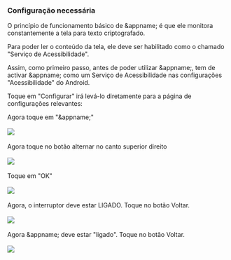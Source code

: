 ### Configuração necessária

O princípio de funcionamento básico de &appname; é que ele monitora constantemente a tela para texto criptografado.

Para poder ler o conteúdo da tela, ele deve ser habilitado como o chamado "Serviço de Acessibilidade".

Assim, como primeiro passo, antes de poder utilizar &appname;, tem de activar &appname; como um Serviço de Acessibilidade nas configurações "Acessibilidade" do Android.

Toque em "Configurar" irá levá-lo diretamente para a página de configurações relevantes:


Agora toque em "&appname;"
<br></br>
<img src="/setup/acs_settings_step_1_L.png"></img>
<br></br>
Agora toque no botão alternar no canto superior direito
<br></br>
<img src="/setup/acs_settings_step_2_L.png"></img>
<br></br>
Toque em "OK"
<br></br>
<img src="/setup/acs_settings_step_3_L.png"></img>
<br></br>
Agora, o interruptor deve estar LIGADO. Toque no botão Voltar.
<br></br>
<img src="/setup/acs_settings_step_4_L.png"></img>
<br></br>
Agora &appname; deve estar "ligado". Toque no botão Voltar.
<br></br>
<img src="/setup/acs_settings_step_5_L.png"></img>
<br></br>

